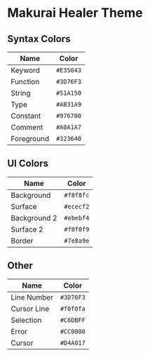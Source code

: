 # Makurai Healer Theme

## Syntax Colors
| Name      | Color          |
|-----------|----------------|
| Keyword   | `#E35043` |
| Function  | `#3D76F3` |
| String    | `#51A150` |
| Type      | `#AB31A9` |
| Constant  | `#976700` |
| Comment   | `#A0A1A7` |
| Foreground| `#323640` |

## UI Colors
| Name          | Color           |
|---------------|-----------------|
| Background    | `#f8f8fc` |
| Surface       | `#ececf2` |
| Background 2  | `#ebebf4` |
| Surface 2     | `#f0f0f9` |
| Border        | `#7e8a9e` |

## Other
| Name         | Color           |
|--------------|-----------------|
| Line Number  | `#3D76F3` |
| Cursor Line  | `#f0f0fa` |
| Selection    | `#C6DBFF` |
| Error        | `#CC0000` |
| Cursor       | `#D4A017` |